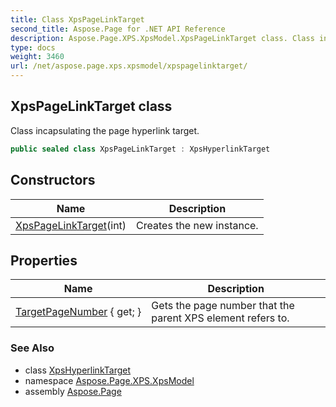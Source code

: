 ```yaml
---
title: Class XpsPageLinkTarget
second_title: Aspose.Page for .NET API Reference
description: Aspose.Page.XPS.XpsModel.XpsPageLinkTarget class. Class incapsulating the page hyperlink target
type: docs
weight: 3460
url: /net/aspose.page.xps.xpsmodel/xpspagelinktarget/
---
```

## XpsPageLinkTarget class

Class incapsulating the page hyperlink target.

```csharp
public sealed class XpsPageLinkTarget : XpsHyperlinkTarget
```

## Constructors

| Name | Description |
| --- | --- |
| [XpsPageLinkTarget](xpspagelinktarget/)(int) | Creates the new instance. |

## Properties

| Name | Description |
| --- | --- |
| [TargetPageNumber](../../aspose.page.xps.xpsmodel/xpspagelinktarget/targetpagenumber/) { get; } | Gets the page number that the parent XPS element refers to. |

### See Also

* class [XpsHyperlinkTarget](../xpshyperlinktarget/)
* namespace [Aspose.Page.XPS.XpsModel](../../aspose.page.xps.xpsmodel/)
* assembly [Aspose.Page](../../)


